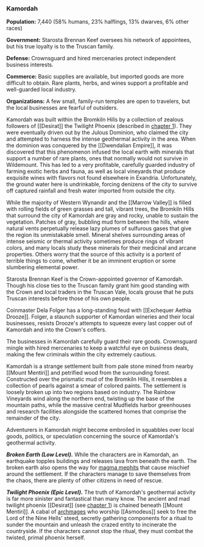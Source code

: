### Kamordah

**Population:** 7,440 (58% humans, 23% halflings, 13% dwarves, 6% other races)

**Government:** Starosta Brennan Keef oversees his network of appointees, but his true loyalty is to the Truscan family.

**Defense:** Crownsguard and hired mercenaries protect independent business interests.

**Commerce:** Basic supplies are available, but imported goods are more difficult to obtain. Rare plants, herbs, and wines support a profitable and well-guarded local industry.

**Organizations:** A few small, family-run temples are open to travelers, but the local businesses are fearful of outsiders.

Kamordah was built within the Bromkiln Hills by a collection of zealous followers of [[Desirat]] the Twilight Phoenix (described in [chapter 1](https://www.dndbeyond.com/sources/egtw/story-of-[[wildemount]]#DesirattheTwilightPhoenix "chapter 1")). They were eventually driven out by the Julous Dominion, who claimed the city and attempted to harness the intense geothermal activity in the area. When the dominion was conquered by the [[Dwendalian Empire]], it was discovered that this phenomenon infused the local earth with minerals that support a number of rare plants, ones that normally would not survive in Wildemount. This has led to a very profitable, carefully guarded industry of farming exotic herbs and fauna, as well as local vineyards that produce exquisite wines with flavors not found elsewhere in Exandria. Unfortunately, the ground water here is undrinkable, forcing denizens of the city to survive off captured rainfall and fresh water imported from outside the city.

While the majority of Western Wynandir and the [[Marrow Valley]] is filled with rolling fields of green grasses and tall, vibrant trees, the Bromkiln Hills that surround the city of Kamordah are gray and rocky, unable to sustain the vegetation. Patches of gray, bubbling mud form between the hills, where natural vents perpetually release lazy plumes of sulfurous gases that give the region its unmistakable smell. Mineral shelves surrounding areas of intense seismic or thermal activity sometimes produce rings of vibrant colors, and many locals study these minerals for their medicinal and arcane properties. Others worry that the source of this activity is a portent of terrible things to come, whether it be an imminent eruption or some slumbering elemental power.

Starosta Brennan Keef is the Crown-appointed governor of Kamordah. Though his close ties to the Truscan family grant him good standing with the Crown and local traders in the Truscan Vale, locals grouse that he puts Truscan interests before those of his own people.

Coinmaster Dela Folger has a long-standing feud with [[Exchequer Aethia Drooze]]. Folger, a staunch supporter of Kamordan wineries and their local businesses, resists Drooze's attempts to squeeze every last copper out of Kamordah and into the Crown's coffers.

The businesses in Kamordah carefully guard their rare goods. Crownsguard mingle with hired mercenaries to keep a watchful eye on business deals, making the few criminals within the city extremely cautious.

Kamordah is a strange settlement built from pale stone mined from nearby [[Mount Mentiri]] and petrified wood from the surrounding forest. Constructed over the prismatic mud of the Bromkiln Hills, it resembles a collection of pearls against a smear of colored paints. The settlement is loosely broken up into two regions based on industry. The Rainbow Vineyards wind along the northern end, twisting up the base of the mountain paths, while the massive central Mudfields harbor greenhouses and research facilities alongside the scattered homes that comprise the remainder of the city.

Adventurers in Kamordah might become embroiled in squabbles over local goods, politics, or speculation concerning the source of Kamordah's geothermal activity.

_**Broken Earth (Low Level).**_ While the characters are in Kamordah, an earthquake topples buildings and releases lava from beneath the earth. The broken earth also opens the way for [magma mephits](https://www.dndbeyond.com/monsters/magma-mephit) that cause mischief around the settlement. If the characters manage to save themselves from the chaos, there are plenty of other citizens in need of rescue.

_**Twilight Phoenix (Epic Level).**_ The truth of Kamordah's geothermal activity is far more sinister and fantastical than many know. The ancient and mad twilight phoenix [[Desirat]] (see [chapter 1](https://www.dndbeyond.com/sources/egtw/story-of-[[wildemount]]#DesirattheTwilightPhoenix "chapter 1")) is chained beneath [[Mount Mentiri]]. A cabal of [archmages](https://www.dndbeyond.com/monsters/archmage) who worship [[Asmodeus]] seek to free the Lord of the Nine Hells' steed, secretly gathering components for a ritual to sunder the mountain and unleash the crazed entity to incinerate the countryside. If the characters cannot stop the ritual, they must combat the twisted, primal phoenix herself.